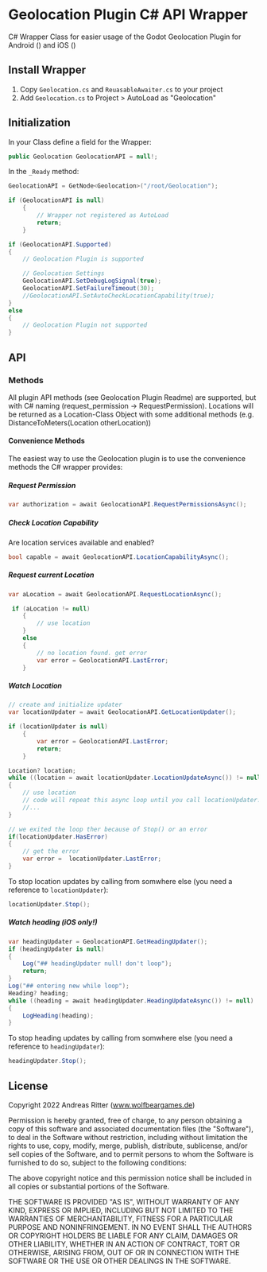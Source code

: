 # Geolocation Plugin C# API Wrapper

C# Wrapper Class for easier usage of the Godot Geolocation Plugin for Android () and iOS ()

## Install Wrapper

1. Copy `Geolocation.cs` and `ReuasableAwaiter.cs` to your project
2. Add `Geolocation.cs` to Project > AutoLoad as "Geolocation"

## Initialization

In your Class define a field for the Wrapper:

```csharp
public Geolocation GeolocationAPI = null!;
```

In the `_Ready` method:

```csharp
GeolocationAPI = GetNode<Geolocation>("/root/Geolocation");

if (GeolocationAPI is null)
    {
        // Wrapper not registered as AutoLoad
        return;
    }

if (GeolocationAPI.Supported)
{
    // Geolocation Plugin is supported

    // Geolocation Settings
    GeolocationAPI.SetDebugLogSignal(true);
    GeolocationAPI.SetFailureTimeout(30);
    //GeolocationAPI.SetAutoCheckLocationCapability(true);
}
else
{
    // Geolocation Plugin not supported
}
```

## API

### Methods

All plugin API methods (see Geolocation Plugin Readme) are supported, but with C# naming (request_permission -> RequestPermission).
Locations will be returned as a Location-Class Object with some additional methods (e.g. DistanceToMeters(Location otherLocation))

#### Convenience Methods

The easiest way to use the Geolocation plugin is to use the convenience methods the C# wrapper provides:

##### Request Permission

```csharp
var authorization = await GeolocationAPI.RequestPermissionsAsync();
```

##### Check Location Capability

Are location services available and enabled?

```csharp
bool capable = await GeolocationAPI.LocationCapabilityAsync();
```

##### Request current Location

```csharp
var aLocation = await GeolocationAPI.RequestLocationAsync();

 if (aLocation != null)
    {
        // use location
    }
    else
    {
        // no location found. get error
        var error = GeolocationAPI.LastError;
    }
```

##### Watch Location

```csharp
// create and initialize updater
var locationUpdater = await GeolocationAPI.GetLocationUpdater();

if (locationUpdater is null)
    {
        var error = GeolocationAPI.LastError;
        return;
    }

Location? location;
while ((location = await locationUpdater.LocationUpdateAsync()) != null)
{
    // use location
    // code will repeat this async loop until you call locationUpdater.Stop() or an error occurs
    //...
}

// we exited the loop ther because of Stop() or an error
if(locationUpdater.HasError)
{   
    // get the error
    var error =  locationUpdater.LastError;
}
```

To stop location updates by calling from somwhere else (you need a reference to `locationUpdater`):

```csharp
locationUpdater.Stop();
```

##### Watch heading (iOS only!)

```csharp
var headingUpdater = GeolocationAPI.GetHeadingUpdater();
if (headingUpdater is null)
{
    Log("## headingUpdater null! don't loop");
    return;
}
Log("## entering new while loop");
Heading? heading;
while ((heading = await headingUpdater.HeadingUpdateAsync()) != null)
{
    LogHeading(heading);
}
```

To stop heading updates by calling from somwhere else (you need a reference to `headingUpdater`):

```csharp
headingUpdater.Stop();
```

## License

Copyright 2022 Andreas Ritter (www.wolfbeargames.de)

Permission is hereby granted, free of charge, to any person obtaining a copy of this software and associated documentation files (the "Software"), to deal in the Software without restriction, including without limitation the rights to use, copy, modify, merge, publish, distribute, sublicense, and/or sell copies of the Software, and to permit persons to whom the Software is furnished to do so, subject to the following conditions:

The above copyright notice and this permission notice shall be included in all copies or substantial portions of the Software.

THE SOFTWARE IS PROVIDED "AS IS", WITHOUT WARRANTY OF ANY KIND, EXPRESS OR IMPLIED, INCLUDING BUT NOT LIMITED TO THE WARRANTIES OF MERCHANTABILITY, FITNESS FOR A PARTICULAR PURPOSE AND NONINFRINGEMENT. IN NO EVENT SHALL THE AUTHORS OR COPYRIGHT HOLDERS BE LIABLE FOR ANY CLAIM, DAMAGES OR OTHER LIABILITY, WHETHER IN AN ACTION OF CONTRACT, TORT OR OTHERWISE, ARISING FROM, OUT OF OR IN CONNECTION WITH THE SOFTWARE OR THE USE OR OTHER DEALINGS IN THE SOFTWARE.
